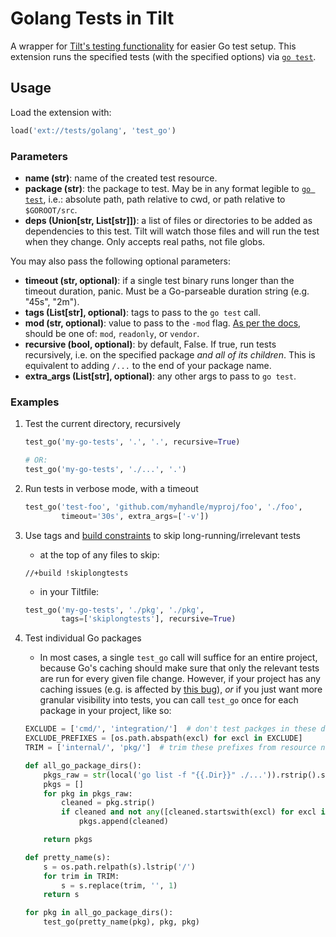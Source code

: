 # Golang Tests in Tilt

A wrapper for [Tilt's testing functionality](https://docs.tilt.dev/tests_in_tilt.html) for easier Go test setup. This extension runs the specified tests (with the specified options) via [`go test`](https://golang.org/pkg/cmd/go/internal/test/).

## Usage
Load the extension with:
```python
load('ext://tests/golang', 'test_go')
```

### Parameters
* **name (str)**: name of the created test resource.
* **package (str)**: the package to test. May be in any format legible to [`go test`](https://golang.org/pkg/cmd/go/internal/test/), i.e.: absolute path, path relative to cwd, or path relative to `$GOROOT/src`.
* **deps (Union[str, List[str]])**: a list of files or directories to be added as dependencies to this test. Tilt will watch those files and will run the test when they change. Only accepts real paths, not file globs.

You may also pass the following optional parameters:
* **timeout (str, optional)**: if a single test binary runs longer than the timeout duration, panic. Must be a Go-parseable duration string (e.g. "45s", "2m").
* **tags (List[str], optional)**: tags to pass to the `go test` call.
* **mod (str, optional)**: value to pass to the `-mod` flag. [As per the docs](https://golang.org/ref/mod#build-commands), should be one of: `mod`, `readonly`, or `vendor`.
* **recursive (bool, optional)**: by default, False. If true, run tests recursively, i.e. on the specified package _and all of its children_. This is equivalent to adding `/...` to the end of your package name.
* **extra_args (List[str], optional)**: any other args to pass to `go test`. 

### Examples
1. Test the current directory, recursively
    ```python
   test_go('my-go-tests', '.', '.', recursive=True)
    
   # OR:
   test_go('my-go-tests', './...', '.')
    ```

2. Run tests in verbose mode, with a timeout
    ```python
   test_go('test-foo', 'github.com/myhandle/myproj/foo', './foo',
            timeout='30s', extra_args=['-v'])
    ```

3. Use tags and [build constraints](https://golang.org/cmd/go/#hdr-Build_constraints) to skip long-running/irrelevant tests
    * at the top of any files to skip:
    ```
    //+build !skiplongtests
    ```
   * in your Tiltfile:
    ```python
    test_go('my-go-tests', './pkg', './pkg',
            tags=['skiplongtests'], recursive=True)
    ```

4. Test individual Go packages
    * In most cases, a single `test_go` call will suffice for an entire project, because Go's caching should make sure that only the relevant tests are run for every given file change. However, if your project has any caching issues (e.g. is affected by [this bug](https://github.com/golang/go/issues/26562)), _or_ if you just want more granular visibility into tests, you can call `test_go` once for each package in your project, like so:
    ```python
    EXCLUDE = ['cmd/', 'integration/']  # don't test packges in these dirs
    EXCLUDE_PREFIXES = [os.path.abspath(excl) for excl in EXCLUDE]
    TRIM = ['internal/', 'pkg/']  # trim these prefixes from resource names
    
    def all_go_package_dirs():
        pkgs_raw = str(local('go list -f "{{.Dir}}" ./...')).rstrip().split("\n")
        pkgs = []
        for pkg in pkgs_raw:
            cleaned = pkg.strip()
            if cleaned and not any([cleaned.startswith(excl) for excl in EXCLUDE_PREFIXES]):
                pkgs.append(cleaned)
    
        return pkgs
    
    def pretty_name(s):
        s = os.path.relpath(s).lstrip('/')
        for trim in TRIM:
            s = s.replace(trim, '', 1)
        return s
    
    for pkg in all_go_package_dirs():
        test_go(pretty_name(pkg), pkg, pkg)
    ```
